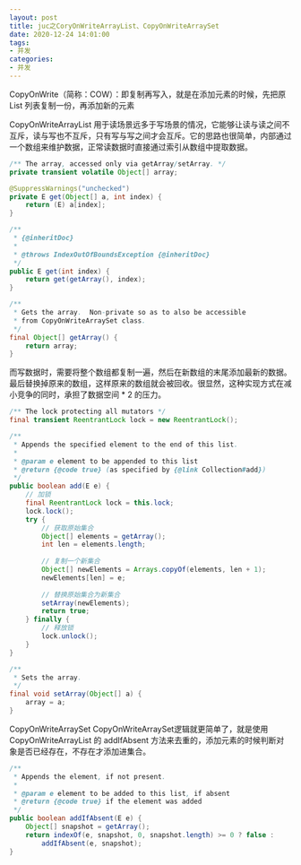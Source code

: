 ```yaml
---
layout: post
title: juc之CoryOnWriteArrayList、CopyOnWriteArraySet
date: 2020-12-24 14:01:00
tags: 
- 并发
categories:
- 并发
---
```


CopyOnWrite（简称：COW）：即复制再写入，就是在添加元素的时候，先把原 List 列表复制一份，再添加新的元素

CopyOnWriteArrayList 用于读场景远多于写场景的情况，它能够让读与读之间不互斥，读与写也不互斥，只有写与写之间才会互斥。它的思路也很简单，内部通过一个数组来维护数据，正常读数据时直接通过索引从数组中提取数据。

```java
/** The array, accessed only via getArray/setArray. */
private transient volatile Object[] array;

@SuppressWarnings("unchecked")
private E get(Object[] a, int index) {
    return (E) a[index];
}

/**
 * {@inheritDoc}
 *
 * @throws IndexOutOfBoundsException {@inheritDoc}
 */
public E get(int index) {
    return get(getArray(), index);
}

/**
 * Gets the array.  Non-private so as to also be accessible
 * from CopyOnWriteArraySet class.
 */
final Object[] getArray() {
    return array;
}
```

而写数据时，需要将整个数组都复制一遍，然后在新数组的末尾添加最新的数据。最后替换掉原来的数组，这样原来的数组就会被回收。很显然，这种实现方式在减小竞争的同时，承担了数据空间 * 2 的压力。

```java
/** The lock protecting all mutators */
final transient ReentrantLock lock = new ReentrantLock();

/**
 * Appends the specified element to the end of this list.
 *
 * @param e element to be appended to this list
 * @return {@code true} (as specified by {@link Collection#add})
 */
public boolean add(E e) {
    // 加锁
    final ReentrantLock lock = this.lock;
    lock.lock();
    try {
        // 获取原始集合
        Object[] elements = getArray();
        int len = elements.length;
        
        // 复制一个新集合
        Object[] newElements = Arrays.copyOf(elements, len + 1);
        newElements[len] = e;
        
        // 替换原始集合为新集合
        setArray(newElements);
        return true;
    } finally {
        // 释放锁
        lock.unlock();
    }
}

/**
 * Sets the array.
 */
final void setArray(Object[] a) {
    array = a;
}
```

CopyOnWriteArraySet
CopyOnWriteArraySet逻辑就更简单了，就是使用 CopyOnWriteArrayList 的 addIfAbsent 方法来去重的，添加元素的时候判断对象是否已经存在，不存在才添加进集合。

```java
/**
 * Appends the element, if not present.
 *
 * @param e element to be added to this list, if absent
 * @return {@code true} if the element was added
 */
public boolean addIfAbsent(E e) {
    Object[] snapshot = getArray();
    return indexOf(e, snapshot, 0, snapshot.length) >= 0 ? false :
        addIfAbsent(e, snapshot);
}
```